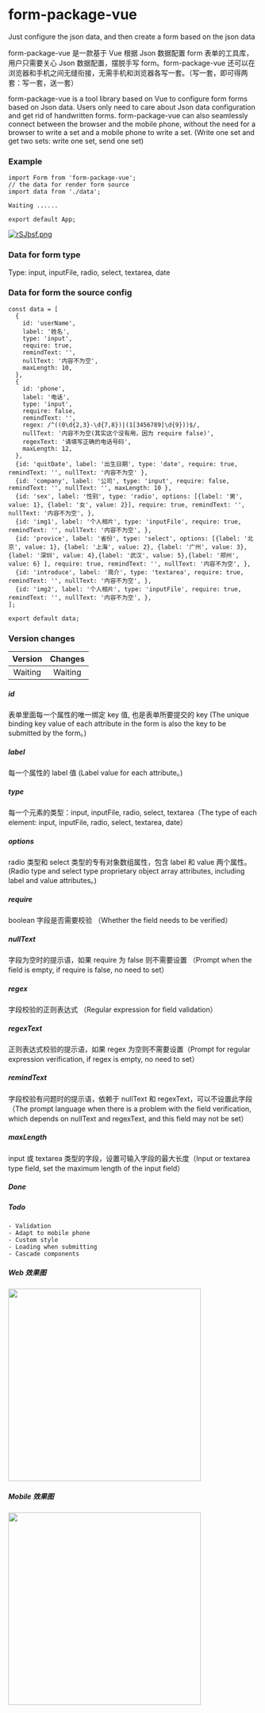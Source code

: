 # form-package-vue

Just configure the json data, and then create a form based on the json data

form-package-vue 是一款基于 Vue 根据 Json 数据配置 form 表单的工具库，用户只需要关心 Json 数据配置，摆脱手写 form。form-package-vue 还可以在浏览器和手机之间无缝衔接，无需手机和浏览器各写一套。（写一套，即可得两套：写一套，送一套）

form-package-vue is a tool library based on Vue to configure form forms based on Json data. Users only need to care about Json data configuration and get rid of handwritten forms. form-package-vue can also seamlessly connect between the browser and the mobile phone, without the need for a browser to write a set and a mobile phone to write a set. (Write one set and get two sets: write one set, send one set)

### Example

```formPackageVue
import Form from 'form-package-vue';
// the data for render form source
import data from './data';

Waiting ......

export default App;
```
[![rSJbsf.png](https://s3.ax1x.com/2020/12/08/rSJbsf.png)](https://imgchr.com/i/rSJbsf)

### Data for form type

Type: input, inputFile, radio, select, textarea, date

### Data for form the source config
```data
const data = [
  {
    id: 'userName',
    label: '姓名',
    type: 'input',
    require: true,
    remindText: '',
    nullText: '内容不为空',
    maxLength: 10,
  },
  {
    id: 'phone',
    label: '电话',
    type: 'input',
    require: false,
    remindText: '',
    regex: /^((0\d{2,3}-\d{7,8})|(1[3456789]\d{9}))$/,
    nullText: '内容不为空(其实这个没有用，因为 require false)',
    regexText: '请填写正确的电话号码',
    maxLength: 12,
  },
  {id: 'quitDate', label: '出生日期', type: 'date', require: true, remindText: '', nullText: '内容不为空' },
  {id: 'company', label: '公司', type: 'input', require: false, remindText: '', nullText: '', maxLength: 10 },
  {id: 'sex', label: '性别', type: 'radio', options: [{label: '男', value: 1}, {label: '女', value: 2}], require: true, remindText: '', nullText: '内容不为空', },
  {id: 'img1', label: '个人相片', type: 'inputFile', require: true, remindText: '', nullText: '内容不为空', },
  {id: 'provice', label: '省份', type: 'select', options: [{label: '北京', value: 1}, {label: '上海', value: 2}, {label: '广州', value: 3},{label: '深圳', value: 4},{label: '武汉', value: 5},{label: '郑州', value: 6} ], require: true, remindText: '', nullText: '内容不为空', },
  {id: 'introduce', label: '简介', type: 'textarea', require: true, remindText: '', nullText: '内容不为空', },
  {id: 'img2', label: '个人相片', type: 'inputFile', require: true, remindText: '', nullText: '内容不为空', },
];

export default data;
```

### Version changes 

| Version | Changes |
|   :-:   |  :-:  |
| Waiting  | Waiting | 
      
      

##### id
表单里面每一个属性的唯一绑定 key 值, 也是表单所要提交的 key (The unique binding key value of each attribute in the form is also the key to be submitted by the form。)
##### label
每一个属性的 label 值 (Label value for each attribute。)
##### type
每一个元素的类型：input, inputFile, radio, select, textarea（The type of each element: input, inputFile, radio, select, textarea, date） 
##### options
radio 类型和 select 类型的专有对象数组属性，包含 label 和 value 两个属性。(Radio type and select type proprietary object array attributes, including label and value attributes。)
##### require
boolean 字段是否需要校验 （Whether the field needs to be verified）
##### nullText
字段为空时的提示语，如果 require 为 false 则不需要设置 （Prompt when the field is empty, if require is false, no need to set）
##### regex
字段校验的正则表达式 （Regular expression for field validation）
##### regexText
正则表达式校验的提示语，如果 regex 为空则不需要设置（Prompt for regular expression verification, if regex is empty, no need to set）
##### remindText
字段校验有问题时的提示语，依赖于 nullText 和 regexText，可以不设置此字段（The prompt language when there is a problem with the field verification, which depends on nullText and regexText, and this field may not be set）
##### maxLength
input 或 textarea 类型的字段，设置可输入字段的最大长度（Input or textarea type field, set the maximum length of the input field）
##### Done
##### Todo
    - Validation
    - Adapt to mobile phone 
    - Custom style
    - Loading when submitting
    - Cascade components
##### Web 效果图
<img style="display:inline-block;width:388px;" src="https://s3.ax1x.com/2020/12/16/r1VPAA.png" />

##### Mobile 效果图
<img style="display:inline-block;width:388px;" src="https://s3.ax1x.com/2020/12/16/r1VUHJ.png" />

<!--
[![rSJPVe.png](https://s3.ax1x.com/2020/12/08/rSJPVe.png)](https://imgchr.com/i/rSJPVe)
[![rlOFMV.png](https://s3.ax1x.com/2020/12/16/rlOFMV.png)](https://imgchr.com/i/rlOFMV)
[![Dxlres.png](https://s3.ax1x.com/2020/12/07/Dxlres.png)](https://imgchr.com/i/Dxlres)
[![DxpZ5t.png](https://s3.ax1x.com/2020/12/07/DxpZ5t.png)](https://imgchr.com/i/DxpZ5t)
<img style="display:inline-block;width:388px;" src="https://s2.ax1x.com/2019/12/26/lkXWaq.png" />
-->
